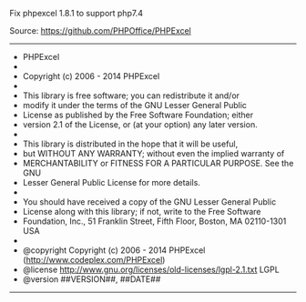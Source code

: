 Fix phpexcel 1.8.1 to support php7.4

Source:
https://github.com/PHPOffice/PHPExcel

**************************************************************************************
* PHPExcel
*
* Copyright (c) 2006 - 2014 PHPExcel
*
* This library is free software; you can redistribute it and/or
* modify it under the terms of the GNU Lesser General Public
* License as published by the Free Software Foundation; either
* version 2.1 of the License, or (at your option) any later version.
*
* This library is distributed in the hope that it will be useful,
* but WITHOUT ANY WARRANTY; without even the implied warranty of
* MERCHANTABILITY or FITNESS FOR A PARTICULAR PURPOSE.  See the GNU
* Lesser General Public License for more details.
*
* You should have received a copy of the GNU Lesser General Public
* License along with this library; if not, write to the Free Software
* Foundation, Inc., 51 Franklin Street, Fifth Floor, Boston, MA  02110-1301  USA
*
* @copyright  Copyright (c) 2006 - 2014 PHPExcel (http://www.codeplex.com/PHPExcel)
* @license    http://www.gnu.org/licenses/old-licenses/lgpl-2.1.txt    LGPL
* @version    ##VERSION##, ##DATE##
**************************************************************************************
